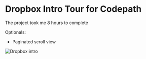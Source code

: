 # Dropbox Intro Tour for Codepath

The project took me 8 hours to complete

Optionals:
- Paginated scroll view

![Dropbox intro](http://i.imgur.com/UgZkXoM.gif)
